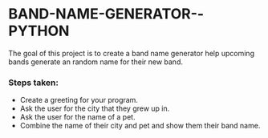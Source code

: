 # BAND-NAME-GENERATOR--PYTHON
The goal of this project is to create a band name generator help upcoming bands generate an random name for their new band.

### Steps taken:
* Create a greeting for your program.
* Ask the user for the city that they grew up in.
* Ask the user for the name of a pet.
* Combine the name of their city and pet and show them their band name.
